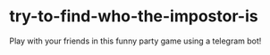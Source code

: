 # try-to-find-who-the-impostor-is
 Play with your friends in this funny party game using a telegram bot!
